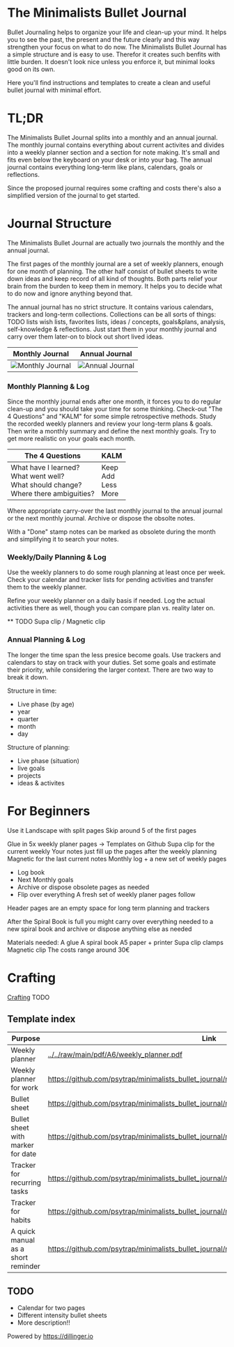 # The Minimalists Bullet Journal


Bullet Journaling helps to organize your life and clean-up your mind. It helps you to see the past, the present and the future clearly and this way strengthen your focus on what to do now. The Minimalists Bullet Journal has a simple structure and is easy to use. Therefor it creates such benfits with little burden. It doesn't look nice unless you enforce it, but minimal looks good on its own.

Here you'll find instructions and templates to create a clean and useful bullet journal with minimal effort.

# TL;DR
The Minimalists Bullet Journal splits into a monthly and an annual journal. The monthly journal contains everything about current activites and divides into a weekly planner section and a section for note making. It's small and fits even below the keyboard on your desk or into your bag. The annual journal contains everything long-term like plans, calendars, goals or reflections. 

Since the proposed journal requires some crafting and costs there's also a simplified version of the journal to get started.

# Journal Structure

The Minimalists Bullet Journal are actually two journals the monthly and the annual journal.

The first pages of the monthly journal are a set of weekly planners, enough for one month of planning. The other half consist of bullet sheets to write down ideas and keep record of all kind of thoughts. Both parts relief your brain from the burden to keep them in memory. It helps you to decide what to do now and ignore anything beyond that.

The annual journal has no strict structure. It contains various calendars, trackers and long-term collections. Collections can be all sorts of things: TODO lists wish lists, favorites lists, ideas / concepts, goals&plans, analysis, self-knowledge & reflections. Just start them in your monthly journal and carry over them later-on to block out short lived ideas.

| Monthly Journal | Annual Journal |
| --- | --- |
| ![Monthly Journal](../../raw/main/P1050266.JPG) | ![Annual Journal](../../raw/main/P1050265.JPG) | 

### Monthly Planning & Log

Since the monthly journal ends after one month, it forces you to do regular clean-up and you should take your time for some thinking. Check-out "The 4 Questions" and "KALM" for some simple retrospective methods. Study the recorded weekly planners and review your long-term plans & goals. Then write a monthly summary and define the next monthly goals. Try to get more realistic on your goals each month.

| The 4 Questions | KALM |
| --- | --- |
| What have I learned?<br/>What went well?<br/>What should change?<br/>Where there ambiguities? | Keep<br/>Add<br/>Less<br/>More |

Where appropriate carry-over the last monthly journal to the annual journal or the next monthly journal. Archive or dispose the obsolte notes.

With a "Done" stamp notes can be marked as obsolete during the month and simplifying it to search your notes.

### Weekly/Daily Planning & Log

Use the weekly planners to do some rough planning at least once per week. Check your calendar and tracker lists for pending activities and transfer them to the weekly planner.

Refine your weekly planner on a daily basis if needed. Log the actual activities there as well, though you can compare plan vs. reality later on.

** TODO  Supa clip / Magnetic clip

### Annual Planning & Log

The longer the time span the less presice become goals. Use trackers and calendars to stay on track with your duties. Set some goals and estimate their priority, while considering the larger context. There are two way to break it down.

Structure in time:
* Live phase (by age)
* year
* quarter
* month
* day

Structure of planning:
* Live phase (situation)
* live goals
* projects
* ideas & activites

# For Beginners

Use it Landscape with split pages
Skip around 5 of the first  pages

Glue in 5x weekly planer pages -> Templates on Github
Supa clip for the current weekly
Your notes just fill up the pages after the weekly planning
Magnetic for the last current notes
Monthly log + a new set of weekly pages
+ Log book
+ Next Monthly goals
+ Archive or dispose obsolete pages as needed
+ Flip over everything
A fresh set of weekly planer pages follow

Header pages are an empty space for long term planning and trackers

After the Spiral Book is full you might carry over everything needed to a new spiral book
and archive or dispose anything else as needed

Materials needed:
A glue
A spiral book
A5 paper + printer
Supa clip clamps
Magnetic clip
The costs range around 30€

# Crafting

[Crafting](CRAFTING.md)
TODO

## Template index

| Purpose | Link |
| --- | --- |
| Weekly planner | [../../raw/main/pdf/A6/weekly_planner.pdf](../../raw/main/pdf/A6/weekly_planner.pdf) |
| Weekly planner for work | https://github.com/psytrap/minimalists_bullet_journal/raw/main/pdf/A6/weekly_planner_work.pdf |
| Bullet sheet | https://github.com/psytrap/minimalists_bullet_journal/raw/main/pdf/A6/bullet_sheet.pdf |
| Bullet sheet with marker for date | https://github.com/psytrap/minimalists_bullet_journal/raw/main/pdf/A6/bullet_sheet_with_date.pdf |
| Tracker for recurring tasks | https://github.com/psytrap/minimalists_bullet_journal/raw/main/pdf/A6/tracker_interval.pdf |
| Tracker for habits | https://github.com/psytrap/minimalists_bullet_journal/raw/main/pdf/A6/tracker_habit.pdf |
| A quick manual as a short reminder | https://github.com/psytrap/minimalists_bullet_journal/raw/main/pdf/A6/quick_manual.pdf |

## TODO
* Calendar for two pages
* Different intensity bullet sheets
* More description!!

Powered by https://dillinger.io
